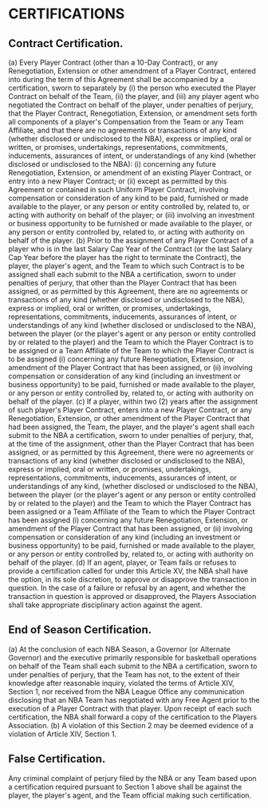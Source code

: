 # CERTIFICATIONS

## Contract Certification.

(a) Every Player Contract (other than a 10-Day Contract), or any Renegotiation, Extension or other amendment of a Player Contract, entered into during the term of this Agreement shall be accompanied by a certification, sworn to separately by (i) the person who executed the Player Contract on behalf of the Team, (ii) the player, and (iii) any player agent who negotiated the Contract on behalf of the player, under penalties of perjury, that the Player Contract, Renegotiation, Extension, or amendment sets forth all components of a player's Compensation from the Team or any Team Affiliate, and that there are no agreements or transactions of any kind (whether disclosed or undisclosed to the NBA), express or implied, oral or written, or promises, undertakings, representations, commitments, inducements, assurances of intent, or understandings of any kind (whether disclosed or undisclosed to the NBA):
    (i) concerning any future Renegotiation, Extension, or amendment of an existing Player Contract, or entry into a new Player Contract; or
    (ii) except as permitted by this Agreement or contained in such Uniform Player Contract, involving compensation or consideration of any kind to be paid, furnished or made available to the player, or any person or entity controlled by, related to, or acting with authority on behalf of the player; or
    (iii) involving an investment or business opportunity to be furnished or made available to the player, or any person or entity controlled by, related to, or acting with authority on behalf of the player.
(b) Prior to the assignment of any Player Contract of a player who is in the last Salary Cap Year of the Contract (or the last Salary Cap Year before the player has the right to terminate the Contract), the player, the player's agent, and the Team to which such Contract is to be assigned shall each submit to the NBA a certification, sworn to under penalties of perjury, that other than the Player Contract that has been assigned, or as permitted by this Agreement, there are no agreements or transactions of any kind (whether disclosed or undisclosed to the NBA), express or implied, oral or written, or promises, undertakings, representations, commitments, inducements, assurances of intent, or understandings of any kind (whether disclosed or undisclosed to the NBA), between the player (or the player's agent or any person or entity controlled by or related to the player) and the Team to which the Player Contract is to be assigned or a Team Affiliate of the Team to which the Player Contract is to be assigned (i) concerning any future Renegotiation, Extension, or amendment of the Player Contract that has been assigned, or (ii) involving compensation or consideration of any kind (including an investment or business opportunity) to be paid, furnished or made available to the player, or any person or entity controlled by, related to, or acting with authority on behalf of the player.
(c) If a player, within two (2) years after the assignment of such player's Player Contract, enters into a new Player Contract, or any Renegotiation, Extension, or other amendment of the Player Contract that had been assigned, the Team, the player, and the player's agent shall each submit to the NBA a certification, sworn to under penalties of perjury, that, at the time of the assignment, other than the Player Contract that has been assigned, or as permitted by this Agreement, there were no agreements or transactions of any kind (whether disclosed or undisclosed to the NBA), express or implied, oral or written, or promises, undertakings, representations, commitments, inducements, assurances of intent, or understandings of any kind, (whether disclosed or undisclosed to the NBA), between the player (or the player's agent or any person or entity controlled by or related to the player) and the Team to which the Player Contract has been assigned or a Team Affiliate of the Team to which the Player Contract has been assigned (i) concerning any future Renegotiation, Extension, or amendment of the Player Contract that has been assigned, or (ii) involving compensation or consideration of any kind (including an investment or business opportunity) to be paid, furnished or made available to the player, or any person or entity controlled by, related to, or acting with authority on behalf of the player.
(d) If an agent, player, or Team fails or refuses to provide a certification called for under this Article XV, the NBA shall have the option, in its sole discretion, to approve or disapprove the transaction in question. In the case of a failure or refusal by an agent, and whether the transaction in question is approved or disapproved, the Players Association shall take appropriate disciplinary action against the agent.

## End of Season Certification.

(a) At the conclusion of each NBA Season, a Governor (or Alternate Governor) and the executive primarily responsible for basketball operations on behalf of the Team shall each submit to the NBA a certification, sworn to under penalties of perjury, that the Team has not, to the extent of their knowledge after reasonable inquiry, violated the terms of Article XIV, Section 1, nor received from the NBA League Office any communication disclosing that an NBA Team has negotiated with any Free Agent prior to the execution of a Player Contract with that player. Upon receipt of each such certification, the NBA shall forward a copy of the certification to the Players Association.
(b) A violation of this Section 2 may be deemed evidence of a violation of Article XIV, Section 1.

## False Certification.

Any criminal complaint of perjury filed by the NBA or any Team based upon a certification required pursuant to Section 1 above shall be against the player, the player's agent, and the Team official making such certification.
